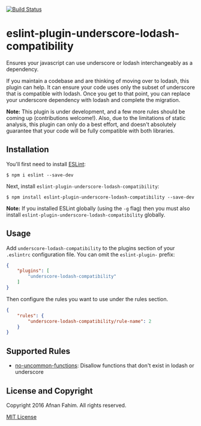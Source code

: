 [![Build Status](https://travis-ci.org/afahim/eslint-plugin-underscore-lodash-compatibility.svg?branch=master)](https://travis-ci.org/afahim/eslint-plugin-underscore-lodash-compatibility)

# eslint-plugin-underscore-lodash-compatibility

Ensures your javascript can use underscore or lodash interchangeably as a dependency.

If you maintain a codebase and are thinking of moving over to lodash, this plugin can help. It can ensure your code uses only the subset of underscore that is compatible with lodash. Once you get to that point, you can replace your underscore dependency with lodash and complete the migration.

**Note:** This plugin is under development, and a few more rules should be coming up (contributions welcome!). Also, due to the limitations of static analysis, this plugin can only do a best effort, and doesn't absolutely guarantee that your code will be fully compatible with both libraries.

## Installation

You'll first need to install [ESLint](http://eslint.org):

```
$ npm i eslint --save-dev
```

Next, install `eslint-plugin-underscore-lodash-compatibility`:

```
$ npm install eslint-plugin-underscore-lodash-compatibility --save-dev
```

**Note:** If you installed ESLint globally (using the `-g` flag) then you must also install `eslint-plugin-underscore-lodash-compatibility` globally.

## Usage

Add `underscore-lodash-compatibility` to the plugins section of your `.eslintrc` configuration file. You can omit the `eslint-plugin-` prefix:

```json
{
    "plugins": [
        "underscore-lodash-compatibility"
    ]
}
```


Then configure the rules you want to use under the rules section.

```json
{
    "rules": {
        "underscore-lodash-compatibility/rule-name": 2
    }
}
```

## Supported Rules

* [no-uncommon-functions](docs/rules/no-uncommon-functions.md): Disallow functions that don't exist in lodash or underscore


## License and Copyright

Copyright 2016 Afnan Fahim. All rights reserved.

[MIT License](http://en.wikipedia.org/wiki/MIT_License)
